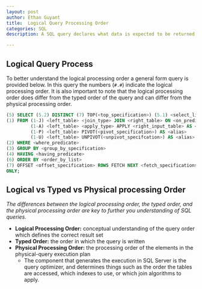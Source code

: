 ```yaml
---
layout: post
author: Ethan Guyant
title:  Logical Query Processing Order
categories: SQL
description: A SQL query declares what data is expected to be returned. The impact of this is that the oder a query is written is not the order that the query is process. This article aims to explain the differences in the order SQL is written vs the order in which it is processed.

---
```

## Logical Query Process

To better understand the logical processing order a general form query is
provided below. In this query the numbers (`#.#`) indicate the logical 
processing order. It is also
important to note that the logical processing order does differ from the typed
order of the query and can differ from the physical processing order.

```sql
(5) SELECT (5.2) DISTINCT (7) TOP(<top_specification>) (5.1) <select_list>
(1) FROM (1-J) <left_table> <join_type> JOIN <right_table> ON <on_predicate>
         (1-A) <left_table> <apply_type> APPLY <right_input_table> AS <alias>
         (1-P) <left_table> PIVOT(<pivot_specification>) AS <alias>
         (1-U) <left_table> UNPIVOT(<unpivot_specifcation>) AS <alias>
(2) WHERE <where_predicate>
(3) GROUP BY <group_by_specification>
(4) HAVING <having_predicate>
(6) ORDER BY <order_by_list>
(7) OFFSET <offset_specification> ROWS FETCH NEXT <fetch_specifications> ROWS 
ONLY; 
```

## Logical vs Typed vs Physical processing Order
*The differences between the logical processing order, the typed order, and the
physical processing order are key to further you understanding of SQL queries.*

* **Logical Processing Order:** conceptual understanding of the query order
  which defines the correct result set
* **Typed Order:** the order in which the query is written
* **Physical Processing Order:** the processing order of the elements in the
  physical-query execution plan
  * The component that generates the execution in SQL Server is the query
    optimizer, and determines things such as the order the tables are accessed,
    which indexes to use, or which join algorithms to apply.
